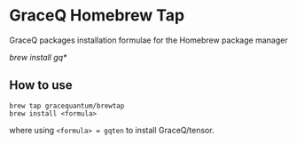 # GraceQ Homebrew Tap
GraceQ packages installation formulae for the Homebrew package manager

_brew install gq*_


## How to use
```
brew tap gracequantum/brewtap
brew install <formula>
```
where using `<formula> = gqten` to install GraceQ/tensor.
